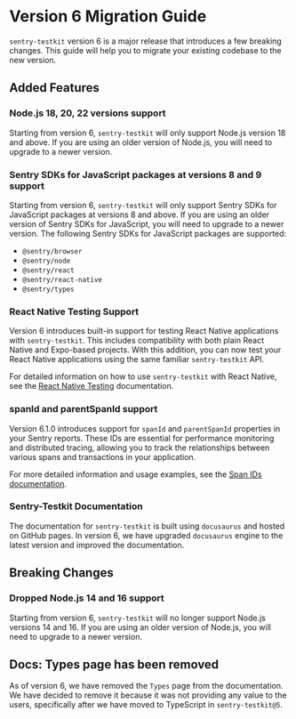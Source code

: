 # Version 6 Migration Guide

`sentry-testkit` version 6 is a major release that introduces a few breaking changes. This guide will help you to migrate your existing codebase to the new version.

## Added Features

### Node.js 18, 20, 22 versions support

Starting from version 6, `sentry-testkit` will only support Node.js version 18 and above. If you are using an older version of Node.js, you will need to upgrade to a newer version.

### Sentry SDKs for JavaScript packages at versions 8 and 9 support

Starting from version 6, `sentry-testkit` will only support Sentry SDKs for JavaScript packages at versions 8 and above. If you are using an older version of Sentry SDKs for JavaScript, you will need to upgrade to a newer version.
The following Sentry SDKs for JavaScript packages are supported:

- `@sentry/browser`
- `@sentry/node`
- `@sentry/react`
- `@sentry/react-native`
- `@sentry/types`

### React Native Testing Support

Version 6 introduces built-in support for testing React Native applications with `sentry-testkit`. This includes compatibility with both plain React Native and Expo-based projects. With this addition, you can now test your React Native applications using the same familiar `sentry-testkit` API.

For detailed information on how to use `sentry-testkit` with React Native, see the [React Native Testing](/docs/react-native) documentation.

### spanId and parentSpanId support

Version 6.1.0 introduces support for `spanId` and `parentSpanId` properties in your Sentry reports. These IDs are essential for performance monitoring and distributed tracing, allowing you to track the relationships between various spans and transactions in your application.

For more detailed information and usage examples, see the [Span IDs documentation](/docs/span-ids).

### Sentry-Testkit Documentation

The documentation for `sentry-testkit` is built using `docusaurus` and hosted on GitHub pages. In version 6, we have upgraded `docusaurus` engine to the latest version and improved the documentation.

## Breaking Changes

### Dropped Node.js 14 and 16 support

Starting from version 6, `sentry-testkit` will no longer support Node.js versions 14 and 16. If you are using an older version of Node.js, you will need to upgrade to a newer version.

## Docs: Types page has been removed

As of version 6, we have removed the `Types` page from the documentation. We have decided to remove it because it was not providing any value to the users, specifically after we have moved to TypeScript in `sentry-testkit@5`.
